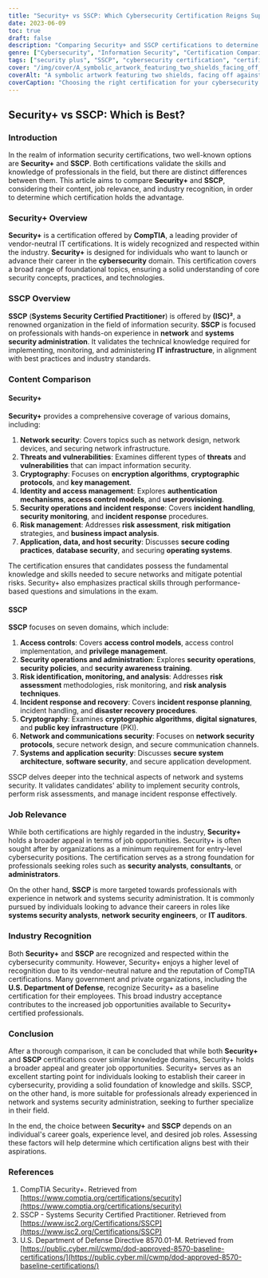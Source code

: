 ```yaml
---
title: "Security+ vs SSCP: Which Cybersecurity Certification Reigns Supreme?"
date: 2023-06-09
toc: true
draft: false
description: "Comparing Security+ and SSCP certifications to determine the best choice for cybersecurity professionals seeking job opportunities, industry recognition, and comprehensive knowledge coverage."
genre: ["Cybersecurity", "Information Security", "Certification Comparison", "IT Careers", "Industry Recognition", "Job Opportunities", "Network Security", "Systems Security", "CompTIA"]
tags: ["security plus", "SSCP", "cybersecurity certification", "certification comparison", "job opportunities", "industry recognition", "knowledge coverage", "CompTIA", "network security", "systems security", "information security", "IT careers", "cybersecurity professionals", "cybersecurity jobs", "cybersecurity certifications", "cybersecurity industry", "cybersecurity knowledge", "cybersecurity skills", "cybersecurity foundations", "IT certifications", "vendor-neutral certifications", "security analysts", "security consultants", "security administrators", "systems security analysts", "network security engineers", "IT auditors", "security certifications", "IT security", "cybersecurity education"]
cover: "/img/cover/A_symbolic_artwork_featuring_two_shields_facing_off_against.png"
coverAlt: "A symbolic artwork featuring two shields, facing off against each other in a dynamic pose, representing the comparison between the two certifications."
coverCaption: "Choosing the right certification for your cybersecurity career path."
---
```


## Security+ vs SSCP: Which is Best?

### Introduction

In the realm of information security certifications, two well-known options are **Security+** and **SSCP**. Both certifications validate the skills and knowledge of professionals in the field, but there are distinct differences between them. This article aims to compare **Security+** and **SSCP**, considering their content, job relevance, and industry recognition, in order to determine which certification holds the advantage.

### Security+ Overview

**Security+** is a certification offered by **CompTIA**, a leading provider of vendor-neutral IT certifications. It is widely recognized and respected within the industry. **Security+** is designed for individuals who want to launch or advance their career in the **cybersecurity** domain. This certification covers a broad range of foundational topics, ensuring a solid understanding of core security concepts, practices, and technologies.

### SSCP Overview

**SSCP** (**Systems Security Certified Practitioner**) is offered by **(ISC)²**, a renowned organization in the field of information security. **SSCP** is focused on professionals with hands-on experience in **network** and **systems security administration**. It validates the technical knowledge required for implementing, monitoring, and administering **IT infrastructure**, in alignment with best practices and industry standards.

### Content Comparison

#### Security+

**Security+** provides a comprehensive coverage of various domains, including:

1. **Network security**: Covers topics such as network design, network devices, and securing network infrastructure.
2. **Threats and vulnerabilities**: Examines different types of **threats** and **vulnerabilities** that can impact information security.
3. **Cryptography**: Focuses on **encryption algorithms**, **cryptographic protocols**, and **key management**.
4. **Identity and access management**: Explores **authentication mechanisms**, **access control models**, and **user provisioning**.
5. **Security operations and incident response**: Covers **incident handling**, **security monitoring**, and **incident response** procedures.
6. **Risk management**: Addresses **risk assessment**, **risk mitigation** strategies, and **business impact analysis**.
7. **Application, data, and host security**: Discusses **secure coding practices**, **database security**, and securing **operating systems**.

The certification ensures that candidates possess the fundamental knowledge and skills needed to secure networks and mitigate potential risks. Security+ also emphasizes practical skills through performance-based questions and simulations in the exam.

#### SSCP

**SSCP** focuses on seven domains, which include:

1. **Access controls**: Covers **access control models**, access control implementation, and **privilege management**.
2. **Security operations and administration**: Explores **security operations**, **security policies**, and **security awareness training**.
3. **Risk identification, monitoring, and analysis**: Addresses **risk assessment** methodologies, risk monitoring, and **risk analysis techniques**.
4. **Incident response and recovery**: Covers **incident response planning**, incident handling, and **disaster recovery procedures**.
5. **Cryptography**: Examines **cryptographic algorithms**, **digital signatures**, and **public key infrastructure** (PKI).
6. **Network and communications security**: Focuses on **network security protocols**, secure network design, and secure communication channels.
7. **Systems and application security**: Discusses **secure system architecture**, **software security**, and secure application development.

SSCP delves deeper into the technical aspects of network and systems security. It validates candidates' ability to implement security controls, perform risk assessments, and manage incident response effectively.

### Job Relevance

While both certifications are highly regarded in the industry, **Security+** holds a broader appeal in terms of job opportunities. Security+ is often sought after by organizations as a minimum requirement for entry-level cybersecurity positions. The certification serves as a strong foundation for professionals seeking roles such as **security analysts**, **consultants**, or **administrators**.

On the other hand, **SSCP** is more targeted towards professionals with experience in network and systems security administration. It is commonly pursued by individuals looking to advance their careers in roles like **systems security analysts**, **network security engineers**, or **IT auditors**.

### Industry Recognition

Both **Security+** and **SSCP** are recognized and respected within the cybersecurity community. However, Security+ enjoys a higher level of recognition due to its vendor-neutral nature and the reputation of CompTIA certifications. Many government and private organizations, including the **U.S. Department of Defense**, recognize Security+ as a baseline certification for their employees. This broad industry acceptance contributes to the increased job opportunities available to Security+ certified professionals.

### Conclusion

After a thorough comparison, it can be concluded that while both **Security+** and **SSCP** certifications cover similar knowledge domains, Security+ holds a broader appeal and greater job opportunities. Security+ serves as an excellent starting point for individuals looking to establish their career in cybersecurity, providing a solid foundation of knowledge and skills. SSCP, on the other hand, is more suitable for professionals already experienced in network and systems security administration, seeking to further specialize in their field.

In the end, the choice between **Security+** and **SSCP** depends on an individual's career goals, experience level, and desired job roles. Assessing these factors will help determine which certification aligns best with their aspirations.

### References

1. CompTIA Security+. Retrieved from [https://www.comptia.org/certifications/security](https://www.comptia.org/certifications/security)
2. SSCP - Systems Security Certified Practitioner. Retrieved from [https://www.isc2.org/Certifications/SSCP](https://www.isc2.org/Certifications/SSCP)
3. U.S. Department of Defense Directive 8570.01-M. Retrieved from [https://public.cyber.mil/cwmp/dod-approved-8570-baseline-certifications/](https://public.cyber.mil/cwmp/dod-approved-8570-baseline-certifications/)
